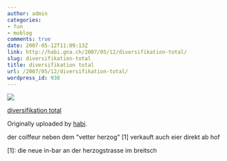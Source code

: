 ```yaml
---
author: admin
categories:
- fun
- moblog
comments: true
date: 2007-05-12T11:09:13Z
link: http://habi.gna.ch/2007/05/12/diversifikation-total/
slug: diversifikation-total
title: diversifikation total
url: /2007/05/12/diversifikation-total/
wordpress_id: 938
---
```


[![](http://farm1.static.flickr.com/202/494652807_57af3844e8_m.jpg)](http://www.flickr.com/photos/habi/494652807/)
   

 
  [diversifikation total](http://www.flickr.com/photos/habi/494652807/)
    

  Originally uploaded by [habi](http://www.flickr.com/people/habi/).
 



der coiffeur neben dem "vetter herzog" [1] verkauft auch eier direkt ab hof  
  

  
  

[1]: die neue in-bar an der herzogstrasse im breitsch
  

